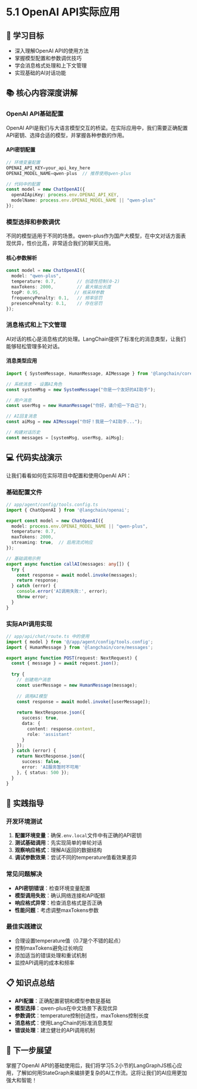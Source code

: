 # 5.1 OpenAI API实际应用

## 🎯 学习目标

- 深入理解OpenAI API的使用方法
- 掌握模型配置和参数调优技巧
- 学会消息格式处理和上下文管理
- 实现基础的AI对话功能

## 📚 核心内容深度讲解

### OpenAI API基础配置

OpenAI API是我们与大语言模型交互的桥梁。在实际应用中，我们需要正确配置API密钥、选择合适的模型，并掌握各种参数的作用。

#### API密钥配置
```typescript
// 环境变量配置
OPENAI_API_KEY=your_api_key_here
OPENAI_MODEL_NAME=qwen-plus  // 推荐使用qwen-plus

// 代码中的配置
const model = new ChatOpenAI({
  openAIApiKey: process.env.OPENAI_API_KEY,
  modelName: process.env.OPENAI_MODEL_NAME || "qwen-plus"
});
```

### 模型选择和参数调优

不同的模型适用于不同的场景。qwen-plus作为国产大模型，在中文对话方面表现优异，性价比高，非常适合我们的聊天应用。

#### 核心参数解析
```typescript
const model = new ChatOpenAI({
  model: "qwen-plus",
  temperature: 0.7,        // 创造性控制(0-2)
  maxTokens: 2000,         // 最大输出长度
  topP: 0.95,             // 核采样参数
  frequencyPenalty: 0.1,   // 频率惩罚
  presencePenalty: 0.1,    // 存在惩罚
});
```

### 消息格式和上下文管理

AI对话的核心是消息格式的处理。LangChain提供了标准化的消息类型，让我们能够轻松管理多轮对话。

#### 消息类型应用
```typescript
import { SystemMessage, HumanMessage, AIMessage } from '@langchain/core/messages';

// 系统消息 - 设置AI角色
const systemMsg = new SystemMessage("你是一个友好的AI助手");

// 用户消息
const userMsg = new HumanMessage("你好，请介绍一下自己");

// AI回复消息
const aiMsg = new AIMessage("你好！我是一个AI助手...");

// 构建对话历史
const messages = [systemMsg, userMsg, aiMsg];
```

## 💻 代码实战演示

让我们看看如何在实际项目中配置和使用OpenAI API：

### 基础配置文件
```typescript
// app/agent/config/tools.config.ts
import { ChatOpenAI } from '@langchain/openai';

export const model = new ChatOpenAI({
  model: process.env.OPENAI_MODEL_NAME || "qwen-plus",
  temperature: 0.7,
  maxTokens: 2000,
  streaming: true,  // 启用流式响应
});

// 基础调用示例
export async function callAI(messages: any[]) {
  try {
    const response = await model.invoke(messages);
    return response;
  } catch (error) {
    console.error('AI调用失败:', error);
    throw error;
  }
}
```

### 实际API调用实现
```typescript
// app/api/chat/route.ts 中的使用
import { model } from '@/app/agent/config/tools.config';
import { HumanMessage } from '@langchain/core/messages';

export async function POST(request: NextRequest) {
  const { message } = await request.json();
  
  try {
    // 创建用户消息
    const userMessage = new HumanMessage(message);
    
    // 调用AI模型
    const response = await model.invoke([userMessage]);
    
    return NextResponse.json({
      success: true,
      data: {
        content: response.content,
        role: 'assistant'
      }
    });
  } catch (error) {
    return NextResponse.json({
      success: false,
      error: 'AI服务暂时不可用'
    }, { status: 500 });
  }
}
```

## 🔧 实践指导

### 开发环境测试
1. **配置环境变量**：确保`.env.local`文件中有正确的API密钥
2. **测试基础调用**：先实现简单的单轮对话
3. **观察响应格式**：理解AI返回的数据结构
4. **调试参数效果**：尝试不同的temperature值看效果差异

### 常见问题解决
- **API密钥错误**：检查环境变量配置
- **模型调用失败**：确认网络连接和API配额
- **响应格式异常**：检查消息格式是否正确
- **性能问题**：考虑调整maxTokens参数

### 最佳实践建议
- 合理设置temperature值（0.7是个不错的起点）
- 控制maxTokens避免过长响应
- 添加适当的错误处理和重试机制
- 监控API调用的成本和频率

## 📋 知识点总结

- **API配置**：正确配置密钥和模型参数是基础
- **模型选择**：qwen-plus在中文场景下表现优异
- **参数调优**：temperature控制创造性，maxTokens控制长度
- **消息格式**：使用LangChain的标准消息类型
- **错误处理**：建立健壮的API调用机制

## 🚀 下一步展望

掌握了OpenAI API的基础使用后，我们将学习5.2小节的LangGraphJS核心应用，了解如何用StateGraph来编排更复杂的AI工作流。这将让我们的AI应用更加强大和智能！
